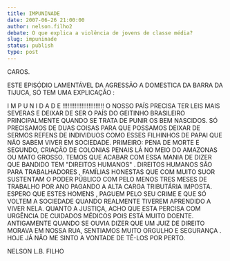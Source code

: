 ```yaml
---
title: IMPUNINADE
date: 2007-06-26 21:00:00
author: nelson.filho2
debate: O que explica a violência de jovens de classe média?
slug: impuninade
status: publish 
type: post
---
```


CAROS.  

ESTE EPISÓDIO LAMENTÁVEL DA AGRESSÃO A DOMESTICA DA BARRA DA TIJUCA, SÓ TEM UMA EXPLICAÇÃO :  

I M P U N I D A D E !!!!!!!!!!!!!!!!!!!!!!!! O NOSSO PAÍS PRECISA TER LEIS MAIS SEVERAS E DEIXAR DE SER O PAÍS DO GEITINHO BRASILEIRO PRINCIPALMENTE QUANDO SE TRATA DE PUNIR OS BEM NASCIDOS. SÓ PRECISAMOS DE DUAS COISAS PARA QUE POSSAMOS DEIXAR DE SERMOS REFENS DE INDIVIDUOS COMO ESSES FILHINHOS DE PAPAI QUE NÃO SABEM VIVER EM SOCIEDADE. PRIMEIRO: PENA DE MORTE E SEGUNDO, CRIAÇÃO DE COLONIAS PENAIS LÁ NO MEIO DO AMAZONAS OU MATO GROSSO. TEMOS QUE ACABAR COM ESSA MANIA DE DIZER QUE BANDIDO TEM "DIREITOS HUMANOS" . DIREITOS HUMANOS SÃO PARA TRABALHADORES , FAMÍLIAS HONESTAS QUE COM MUITO SUOR SUSTENTAM O PODER PÚBLICO COM PELO MENOS TRES MESES DE TRABALHO POR ANO PAGANDO A ALTA CARGA TRIBUTÁRIA IMPOSTA. ESPERO QUE ESTES HOMENS , PAGUEM PELO SEU CRIME E QUE SÓ VOLTEM A SOCIEDADE QUANDO REALMENTE TIVEREM APRENDIDO A VIVER NELA. QUANTO A JUSTIÇA, ACHO QUE ESTA PERCISA COM URGÊNCIA DE CUIDADOS MÉDICOS POIS ESTÁ MUITO DOENTE. ANTIGAMENTE QUANDO SE OUVIA DIZER QUE UM JUIZ DE DIREITO MORAVA EM NOSSA RUA, SENTIAMOS MUITO ORGULHO E SEGURANÇA . HOJE JÁ NÃO ME SINTO A VONTADE DE TÊ-LOS POR PERTO.  

NELSON L.B. FILHO
